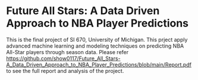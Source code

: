 # Future All Stars: A Data Driven Approach to NBA Player Predictions
This is the final project of SI 670, University of Michigan. This prject apply advanced machine learning and modeling techniques on predicting NBA All-Star players through season data. Please refer <https://github.com/show0117/Future_All_Stars-A_Data_Driven_Approach_to_NBA_Player_Predictions/blob/main/Report.pdf> to see the full report and analysis of the project.
